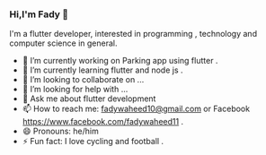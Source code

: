 ### Hi,I'm Fady 👋

I'm a flutter developer, interested in programming , technology and computer science in general.

- 🔭 I’m currently working on Parking app using flutter .
- 🌱 I’m currently learning flutter and node js .
- 👯 I’m looking to collaborate on ...
- 🤔 I’m looking for help with ...
- 💬 Ask me about flutter development
- 📫 How to reach me: fadywaheed10@gmail.com or Facebook https://www.facebook.com/fadywaheed11 .
- 😄 Pronouns: he/him
- ⚡ Fun fact: I love cycling and football .
